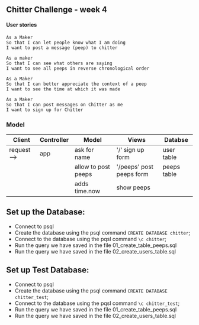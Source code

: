 ## Chitter Challenge - week 4

#### User stories
```
As a Maker
So that I can let people know what I am doing  
I want to post a message (peep) to chitter

As a maker
So that I can see what others are saying  
I want to see all peeps in reverse chronological order

As a Maker
So that I can better appreciate the context of a peep
I want to see the time at which it was made

As a Maker
So that I can post messages on Chitter as me
I want to sign up for Chitter
```

### Model

|Client|Controller|Model|Views|Databse|
|------|----------|-----|-----|-------|
|request --> | app | ask for name | '/' sign up form | user table |
|   |    | allow to post peeps | '/peeps' post peeps form | peeps table |
|   |   |  adds time.now | show peeps |   |

## Set up the Database:
 - Connect to psql
 - Create the database using the psql command `CREATE DATABASE chitter`;
 - Connect to the database using the pqsl command `\c chitter`;
 - Run the query we have saved in the file 01_create_table_peeps.sql
 - Run the query we have saved in the file 02_create_users_table.sql


## Set up Test Database:
 - Connect to psql
 - Create the database using the psql command `CREATE DATABASE chitter_test`;
 - Connect to the database using the pqsl command `\c chitter_test`;
 - Run the query we have saved in the file 01_create_table_peeps.sql
 - Run the query we have saved in the file 02_create_users_table.sql
